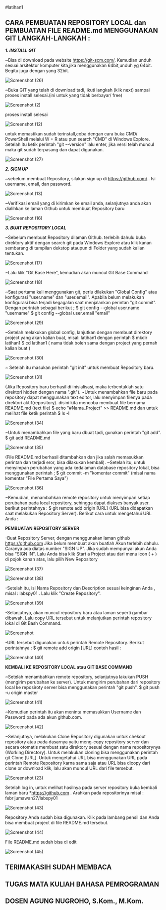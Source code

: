 #latihan1

**CARA PEMBUATAN REPOSITORY LOCAL dan PEMBUATAN FILE README.md MENGGUNAKAN GIT
LANGKAH-LANGKAH :**
---

***1. INSTALL GIT***

~Bisa di download pada website https://git-scm.com/. Kemudian unduh sesuai arsitektur komputer kita,jika menggunakan 64bit,unduh yg 64bit. Begitu juga dengan yang 32bit.

![Screenshot (26)](https://user-images.githubusercontent.com/57055098/67630124-0c430a80-f8b5-11e9-9ae1-1783941ebef2.png)

~Buka GIT yang telah di download tadi, ikuti langkah (klik next) sampai proses install selesai.(ini untuk yang tidak berbayar/ free)

![Screenshot (2)](https://user-images.githubusercontent.com/57055098/67630199-98a1fd00-f8b6-11e9-83b2-cd3186852d8f.png)

proses install selesai

![Screenshot (12)](https://user-images.githubusercontent.com/57055098/67630214-03533880-f8b7-11e9-9776-b05e18b45fb0.png)

untuk memastikan sudah terinstall,coba dengan cara buka CMD/ PowerShell melalui W + R atau pun search "CMD" di Windows Explore. Setelah itu ketik perintah "git --version" lalu enter, jika versi telah muncul maka git sudah terpasang dan dapat digunakan.

![Screenshot (27)](https://user-images.githubusercontent.com/57055098/67630292-d3586500-f8b7-11e9-82a0-945b4965f57e.png)

***2. SIGN UP***

~sebelum membuat Repository, silakan sign up di https://github.com/ . Isi username, email, dan password.

![Screenshot (13)](https://user-images.githubusercontent.com/57055098/67630335-a6588200-f8b8-11e9-9946-20a8b70ab73e.png)

~Verifikasi email yang di kirimkan ke email anda, selanjutnya anda akan dialihkan ke laman Github untuk membuat Repository baru

![Screenshot (16)](https://user-images.githubusercontent.com/57055098/67630378-2ed72280-f8b9-11e9-8a41-901948b7686b.png)

***3. BUAT REPOSITORY LOCAL***

~Sebelum membuat Repository dilaman Github. terlebih dahulu buka direktory aktif dengan search git pada Windows Explore atau klik kanan sembarang di tampilan dekstop ataupun di Folder yang sudah kalian tentukan.

![Screenshot (17)](https://user-images.githubusercontent.com/57055098/67630445-2d5a2a00-f8ba-11e9-81b6-60c1e29d3b0e.png)

~Lalu klik "Git Base Here", kemudian akan muncul Git Base Command

![Screenshot (18)](https://user-images.githubusercontent.com/57055098/67630485-11a35380-f8bb-11e9-8263-4f2956278b4e.png)

~Saat pertama kali menggunakan git, perlu dilakukan "Global Config" atau konfigurasi "user.name" dan "user.email". Apabila belum melakukan konfigurasi bisa terjadi kegagalan saat menjalankan perintan "git commit". Dengan perintah sebagai berikut ;
$ git config --global user.name "username"
$ git config --global user.email "email"

![Screenshot (29)](https://user-images.githubusercontent.com/57055098/67630627-4dd7b380-f8bd-11e9-9237-404670119e99.png)

~Setelah melakukan global config, lanjutkan dengan membuat direktory project yang akan kalian buat, misal: latihan1 dengan perintah
$ mkdir latihan1
$ cd latihan1
( nama tidak boleh sama dengan project yang pernah kalian buat )

![Screenshot (30)](https://user-images.githubusercontent.com/57055098/67630685-38af5480-f8be-11e9-80f5-b05ff678e732.png)

~ Setelah itu masukan perintah "git init" untuk membuat Repository baru.

![Screenshot (31)](https://user-images.githubusercontent.com/57055098/67630756-3ef20080-f8bf-11e9-8cec-7cbf3dd584e1.png)

(Jika Repository baru berhasil di inisialisasi, maka terbentuklah satu direktori hidden dengan nama ".git").
~Untuk menambahkan file baru pada repository dapat menggunakan text editor, lalu menyimpan filenya pada direktori aktif(repository). disini kita mencoba membuat file bernama README.md (text file)
$ echo "#Nama_Project" >> README.md dan untuk melihat file ketik perintah $ ls -l 

![Screenshot (34)](https://user-images.githubusercontent.com/57055098/67630943-baed4800-f8c1-11e9-8bd9-76e1d24fd36c.png)

~Untuk menambahkan file yang baru dbuat tadi, gunakan perintah "git add".
$ git add README.md

![Screenshot (35)](https://user-images.githubusercontent.com/57055098/67630996-b9704f80-f8c2-11e9-8ef8-59360c114c97.png)

(File README.md berhasil ditambahkan dan jika salah memasukkan perintah dan terjadi eror, bisa dilakukan kembali).
~Setelah itu, untuk menyimpan perubahan yang ada kedalaman database repository lokal, bisa menggunakan perintah ;
$ git commit -m "komentar commit" (misal nama komentar "File Pertama Saya")

![Screenshot (36)](https://user-images.githubusercontent.com/57055098/67631022-3ac7e200-f8c3-11e9-8f03-7e593e9dc37c.png)

~Kemudian, menambahkan remote repository untuk menyimpan setiap perubahan pada local repository, sehingga dapat diakses banyak user. berikut perintahnya : $ git remote add origin [URL]
(URL bisa didapatkan saat melakukan Repository Server).
Berikut cara untuk mengetahui URL Anda :

**PEMBUATAN REPOSITORY SERVER**

  -Buat Repository Server, dengan menggunakan laman github https://github.com
  Jika belum membuat akun buatlah Akun terlebih dahulu. Caranya ada diatas number "SIGN UP". Jika sudah mempunyai akun Anda bisa "SIGN IN". Lalu Anda bisa klik Start a Project atau dari menu icon ( + ) di pojok kanan atas, lalu pilih New Repository
  
  ![Screenshot (37)](https://user-images.githubusercontent.com/57055098/67631116-95157280-f8c4-11e9-923d-d7bd2e2a6cda.png)
  
  ![Screenshot (38)](https://user-images.githubusercontent.com/57055098/67631123-9e9eda80-f8c4-11e9-8e64-74da3e1a57df.png)
  
  -Setelah itu, isi Nama Repository dan Description sesuai keinginan Anda , misal : labspy01 . Lalu klik "Create Repository".
  
  ![Screenshot (39)](https://user-images.githubusercontent.com/57055098/67631145-d574f080-f8c4-11e9-82f4-0ce9ef97c7f5.png)
  
  -Selanjutnya, akan muncul repository baru atau laman seperti gambar dibawah. Lalu copy URL tersebut untuk melanjutkan perintah
  repository lokal di Git Bash Command.
  
  ![Screenshot](https://user-images.githubusercontent.com/57055098/67631209-a0b56900-f8c5-11e9-8ef4-57bc2af9b03d.png)
  
  -URL tersebut digunakan untuk perintah Remote Repository. Berikut perintahnya : $ git remote add origin [URL] contoh hasil :
  
  ![Screenshot (40)](https://user-images.githubusercontent.com/57055098/67631231-0c97d180-f8c6-11e9-984f-ae4582834438.png)

**KEMBALI KE REPOSITORY LOCAL atau GIT BASE COMMAND**

~Setelah menambahkan remote repository, selanjutnya lakukan PUSH (mengirim perubahan ke server). Untuk mengirim perubahan dari repository local ke reposiroty server bisa menggunakan perintah "git push".
$ git push -u origin master

![Screenshot (41)](https://user-images.githubusercontent.com/57055098/67631281-b24b4080-f8c6-11e9-91f1-0a562bacad19.png)

~Kemudian perintah itu akan meninta memasukkan Username dan Password pada ada akun github.com.

![Screenshot (42)](https://user-images.githubusercontent.com/57055098/67631320-3a314a80-f8c7-11e9-92c0-4f1fe4bde3bf.png)

~Selanjutnya, melakukan Clone Repository digunakan untuk chekout repository atau pada dasarnya yaitu meng-copy repository server dan secara otomatis membuat satu direktory sesuai dengan nama repositorynya (Working Directory). Untuk melakukan cloning bisa menggunakan perintah git Clone [URL]. Untuk mengetahui URL bisa menggunakan URL pada perintah Remote Repository karna sama saja atau URL bisa dicopy dari clone or download klik, lalu akan muncul URL dari file tersebut.

![Screenshot (23)](https://user-images.githubusercontent.com/57055098/67631340-6d73d980-f8c7-11e9-9095-c09dd61db135.png)

Setelah log in, untuk melihat hasilnya pada server repository buka kembali laman baru *https://github.com . Arahkan pada repositorinya misal : febrijumawan27/labspy01

![Screenshot (43)](https://user-images.githubusercontent.com/57055098/67631378-24705500-f8c8-11e9-8cac-0c8fc3331b52.png)

Repository Anda sudah bisa digunakan. Klik pada lambang pensil dan Anda bisa membuat project di file README.md tersebut.

![Screenshot (44)](https://user-images.githubusercontent.com/57055098/67631410-ac565f00-f8c8-11e9-8e2f-3c543d7151e4.png)

File README.md sudah bisa di edit

![Screenshot (45)](https://user-images.githubusercontent.com/57055098/67631425-eb84b000-f8c8-11e9-9948-69674398d79d.png)

TERIMAKASIH SUDAH MEMBACA
---
TUGAS MATA KULIAH BAHASA PEMROGRAMAN
---
DOSEN AGUNG NUGROHO, S.Kom., M.Kom.
---
